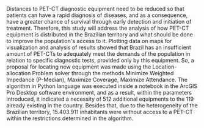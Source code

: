 Distances to PET-CT diagnostic equipment need to be reduced so that patients
can have a rapid diagnosis of diseases, and as a consequence, have a greater chance of
survival through early detection and initiation of treatment. Therefore, this study will
address the analysis of how PET-CT equipment is distributed in the Brazilian territory
and what should be done to improve the population's access to it. Plotting data on maps
for visualization and analysis of results showed that Brazil has an insufficient amount of
PET-CTs to adequately meet the demands of the population in relation to specific
diagnostic tests, provided only by this equipment. So, a proposal for locating new
equipment was made using the Location-allocation Problem solver through the methods
Minimize Weighted Impedance (P-Median), Maximize Coverage, Maximize Attendance.
The algorithm in Python language was executed inside a notebook in the ArcGIS Pro
Desktop software environment, and as a result, within the parameters introduced, it
indicated a necessity of 512 additional equipments to the 119 already existing in the
country. Besides that, due to the heterogeneity of the Brazilian territory, 15.403.911
inhabitants were without access to a PET-CT within the restrictions determined in the
algorithm.
